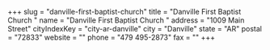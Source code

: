 +++
slug = "danville-first-baptist-church"
title = "Danville First Baptist Church "
name = "Danville First Baptist Church "
address = "1009 Main Street"
cityIndexKey = "city-ar-danville"
city = "Danville"
state = "AR"
postal = "72833"
website = ""
phone = "479 495-2873"
fax = ""
+++
